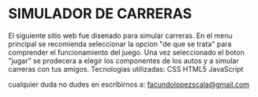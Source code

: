 # SIMULADOR DE CARRERAS 
El siguiente sitio web fue disenado para simular carreras. En el menu principal se recomienda seleccionar la opcion "de que se trata" para comprender el funcionamiento del juego. Una vez seleccionado el boton "jugar" se prodecera a elegir los componentes de los autos y a simular carreras con tus amigos.
Tecnologias utilizadas:
CSS
HTML5
JavaScript

cualquier duda no dudes en escribirnos a: facundolopezscala@gmail.com
